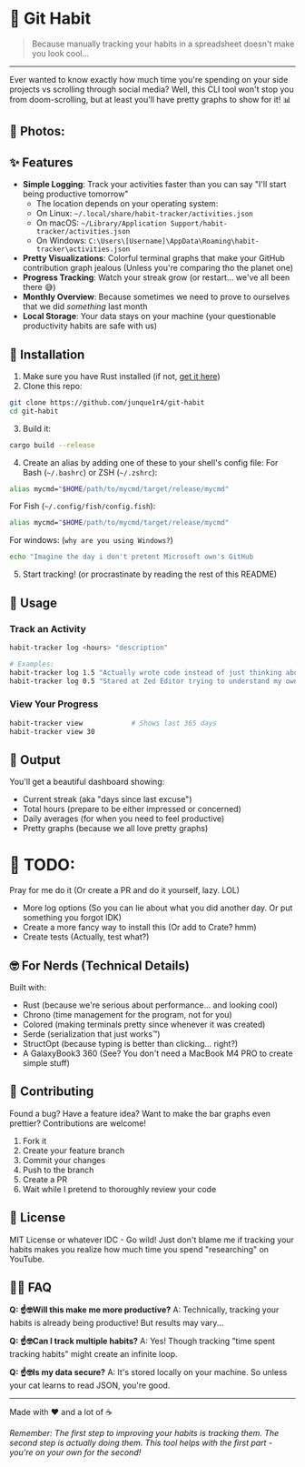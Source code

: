 # 🎯 Git Habit

> Because manually tracking your habits in a spreadsheet doesn't make you look cool...

---

Ever wanted to know exactly how much time you're spending on your side projects vs scrolling through social media? Well, this CLI tool won't stop you from doom-scrolling, but at least you'll have pretty graphs to show for it! 📊

## 📸 Photos:


## ✨ Features

- **Simple Logging**: Track your activities faster than you can say "I'll start being productive tomorrow"
  - The location depends on your operating system:
  - On Linux: `~/.local/share/habit-tracker/activities.json`
  - On macOS: `~/Library/Application Support/habit-tracker/activities.json`
  - On Windows: `C:\Users\[Username]\AppData\Roaming\habit-tracker\activities.json`
- **Pretty Visualizations**: Colorful terminal graphs that make your GitHub contribution graph jealous (Unless you're comparing tho the planet one)
- **Progress Tracking**: Watch your streak grow (or restart... we've all been there 😅)
- **Monthly Overview**: Because sometimes we need to prove to ourselves that we did *something* last month
- **Local Storage**: Your data stays on your machine (your questionable productivity habits are safe with us)

## 🚀 Installation

1. Make sure you have Rust installed (if not, [get it here](https://rustup.rs/))
2. Clone this repo:
```bash
git clone https://github.com/junque1r4/git-habit
cd git-habit
```
3. Build it:
```bash
cargo build --release
```
4. Create an alias by adding one of these to your shell's config file:
For Bash (`~/.bashrc`) or ZSH (`~/.zshrc`):
```bash
alias mycmd="$HOME/path/to/mycmd/target/release/mycmd"
```
For Fish (`~/.config/fish/config.fish`):
```bash
alias mycmd="$HOME/path/to/mycmd/target/release/mycmd"
```
For windows: (`why are you using Windows?`)
```bash
echo "Imagine the day i don't pretent Microsoft own's GitHub
```
5. Start tracking! (or procrastinate by reading the rest of this README)

## 📖 Usage

### Track an Activity
```bash
habit-tracker log <hours> "description"

# Examples:
habit-tracker log 1.5 "Actually wrote code instead of just thinking about it"
habit-tracker log 0.5 "Stared at Zed Editor trying to understand my own code"
```

### View Your Progress
```bash
habit-tracker view            # Shows last 365 days
habit-tracker view 30
```

## 🎨 Output

You'll get a beautiful dashboard showing:
- Current streak (aka "days since last excuse")
- Total hours (prepare to be either impressed or concerned)
- Daily averages (for when you need to feel productive)
- Pretty graphs (because we all love pretty graphs)

# 🔩 TODO:
Pray for me do it (Or create a PR and do it yourself, lazy. LOL)
- More log options (So you can lie about what you did another day. Or put something you forgot IDK)
- Create a more fancy way to install this (Or add to Crate? hmm)
- Create tests (Actually, test what?)

## 🤓 For Nerds (Technical Details)

Built with:
- Rust (because we're serious about performance... and looking cool)
- Chrono (time management for the program, not for you)
- Colored (making terminals pretty since whenever it was created)
- Serde (serialization that just works™)
- StructOpt (because typing is better than clicking... right?)
- A GalaxyBook3 360 (See? You don't need a MacBook M4 PRO to create simple stuff)

## 🤝 Contributing

Found a bug? Have a feature idea? Want to make the bar graphs even prettier? Contributions are welcome!

1. Fork it
2. Create your feature branch
3. Commit your changes
4. Push to the branch
5. Create a PR
6. Wait while I pretend to thoroughly review your code

## 📝 License

MIT License or whatever IDC - Go wild! Just don't blame me if tracking your habits makes you realize how much time you spend "researching" on YouTube.

## 🙋‍♂️ FAQ

**Q: ☝️🤓Will this make me more productive?**
A: Technically, tracking your habits is already being productive! But results may vary...

**Q: ☝️🤓Can I track multiple habits?**
A: Yes! Though tracking "time spent tracking habits" might create an infinite loop.

**Q: ☝️🤓Is my data secure?**
A: It's stored locally on your machine. So unless your cat learns to read JSON, you're good.

---

Made with ❤️ and a lot of ☕️

*Remember: The first step to improving your habits is tracking them. The second step is actually doing them. This tool helps with the first part - you're on your own for the second!*
